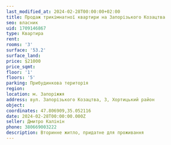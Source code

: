 ```yaml
---
last_modified_at: 2024-02-28T00:00:00+02:00
title: Продаж трикімнатної квартири на Запорізького Козацтва
seo: власник
uid: 1709146867
type: Квартира
rent:
rooms: '3'
surface: '53.2'
surface_land:
price: $21000
price_sqmt:
floor: '1'
floors: '5'
parking: Прибудинкова територія
region:
location: м. Запоріжжя
address: вул. Запорізького Козацтва, 3, Хортицький район
object:
coordinates: 47.806909,35.052116
date: 2024-02-28T00:00:00.000Z
seller: Дмитро Калінін
phone: 380669003222
description: Вторинне житло, придатне для проживання
---
```

